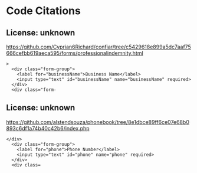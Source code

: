 # Code Citations

## License: unknown
https://github.com/Cyprian6Richard/confiar/tree/c5429618e899a5dc7aaf75666cefbb619aeca595/forms/professionalindemnity.html

```
>
  <div class="form-group">
    <label for="businessName">Business Name</label>
    <input type="text" id="businessName" name="businessName" required>
  </div>
  <div class="form-
```


## License: unknown
https://github.com/alstendsouza/phonebook/tree/8e1dbce89ff6ce07e68b0893c6df1a74b40c42b6/index.php

```
</div>
  <div class="form-group">
    <label for="phone">Phone Number</label>
    <input type="text" id="phone" name="phone" required>
  </div>
  <div class=
```

